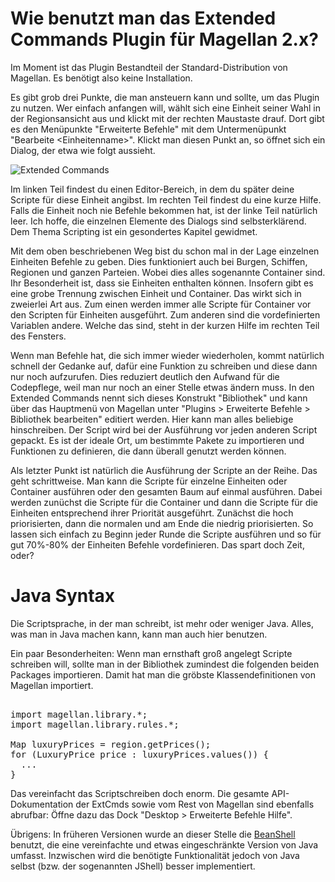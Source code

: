 # Wie benutzt man das Extended Commands Plugin für Magellan 2.x?

Im Moment ist das Plugin Bestandteil der Standard-Distribution von Magellan. Es benötigt also keine Installation.

Es gibt grob drei Punkte, die man ansteuern kann und sollte, um das Plugin zu nutzen. Wer einfach anfangen will, wählt sich eine Einheit seiner Wahl in der Regionsansicht aus und klickt mit der rechten Maustaste drauf. Dort gibt es den Menüpunkte "Erweiterte Befehle" mit dem Untermenüpunkt "Bearbeite &lt;Einheitenname&gt;". Klickt man diesen Punkt an, so öffnet sich ein Dialog, der etwa wie folgt aussieht. 

![Extended Commands](/images/plugin_extcmds.png)

Im linken Teil findest du einen Editor-Bereich, in dem du später deine Scripte für diese Einheit angibst. Im rechten Teil findest du eine kurze Hilfe. Falls die Einheit noch nie Befehle bekommen hat, ist der linke Teil natürlich leer. Ich hoffe, die einzelnen Elemente des Dialogs sind selbsterklärend. Dem Thema Scripting ist ein gesondertes Kapitel gewidmet.

Mit dem oben beschriebenen Weg bist du schon mal in der Lage einzelnen Einheiten Befehle zu geben. Dies funktioniert auch bei Burgen, Schiffen, Regionen und ganzen Parteien. Wobei dies alles sogenannte Container sind. Ihr Besonderheit ist, dass sie Einheiten enthalten können. Insofern gibt es eine grobe Trennung zwischen Einheit und Container. Das wirkt sich in zweierlei Art aus. Zum einen werden immer alle Scripte für Container vor den Scripten für Einheiten ausgeführt. Zum anderen sind die vordefinierten Variablen andere. Welche das sind, steht in der kurzen Hilfe im rechten Teil des Fensters.

Wenn man Befehle hat, die sich immer wieder wiederholen, kommt natürlich schnell der Gedanke auf, dafür eine Funktion zu schreiben und diese dann nur noch aufzurufen. Dies reduziert deutlich den Aufwand für die Codepflege, weil man nur noch an einer Stelle etwas ändern muss. In den Extended Commands nennt sich dieses Konstrukt "Bibliothek" und kann über das Hauptmenü von Magellan unter "Plugins &gt; Erweiterte Befehle &gt; Bibliothek bearbeiten" editiert werden. Hier kann man alles beliebige hinschreiben. Der Script wird bei der Ausführung vor jeden anderen Script gepackt. Es ist der ideale Ort, um bestimmte Pakete zu importieren und Funktionen zu definieren, die dann überall genutzt werden können.

Als letzter Punkt ist natürlich die Ausführung der Scripte an der Reihe. Das geht schrittweise. Man kann die Scripte für einzelne Einheiten oder Container ausführen oder den gesamten Baum auf einmal ausführen. Dabei werden zunüchst die Scripte für die Container und dann die Scripte für die Einheiten entsprechend ihrer Priorität ausgeführt. Zunächst die hoch priorisierten, dann die normalen und am Ende die niedrig priorisierten. So lassen sich einfach zu Beginn jeder Runde die Scripte ausführen und so für gut 70%-80% der Einheiten Befehle vordefinieren. Das spart doch Zeit, oder?

# Java Syntax

Die Scriptsprache, in der man schreibt, ist mehr oder weniger Java. Alles, was man in Java machen kann, kann man auch hier benutzen.

Ein paar Besonderheiten: Wenn man ernsthaft groß angelegt Scripte schreiben will, sollte man in der Bibliothek zumindest die folgenden beiden Packages importieren. Damit hat man die gröbste Klassendefinitionen von Magellan importiert.

<pre class="example">

import magellan.library.*;
import magellan.library.rules.*;
        
Map luxuryPrices = region.getPrices();
for (LuxuryPrice price : luxuryPrices.values()) {
  ...
}
</pre>

Das vereinfacht das Scriptschreiben doch enorm. Die gesamte API-Dokumentation der ExtCmds sowie vom Rest von Magellan sind ebenfalls abrufbar: Öffne dazu das Dock "Desktop &gt; Erweiterte Befehle Hilfe".

Übrigens: In früheren Versionen wurde an dieser Stelle die <a class="externalLink" href="http://www.beanshell.org/manual/">BeanShell</a> benutzt, die eine vereinfachte und etwas eingeschränkte Version von Java umfasst. Inzwischen wird die benötigte Funktionalität jedoch von Java selbst (bzw. der sogenannten JShell) besser implementiert.
